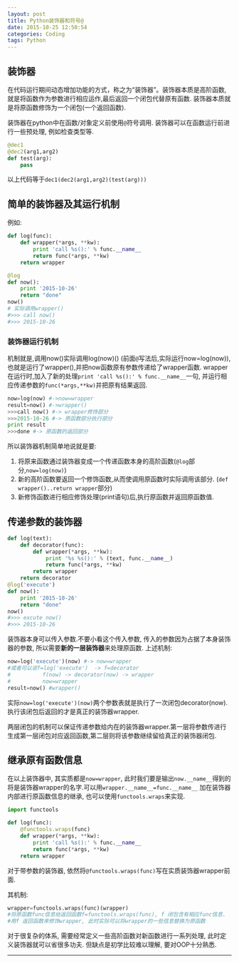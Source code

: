 ```yaml
---
layout: post
title: Python装饰器和符号@
date: 2015-10-25 12:50:54
categories: Coding
tags: Python
---
```



## 装饰器

在代码运行期间动态增加功能的方式，称之为“装饰器”。装饰器本质是高阶函数, 就是将函数作为参数进行相应运作,最后返回一个闭包代替原有函数. 装饰器本质就是将原函数修饰为一个闭包(一个返回函数).

装饰器在python中在函数/对象定义前使用`@`符号调用. 装饰器可以在函数运行前进行一些预处理, 例如检查类型等.

~~~python
@dec1
@dec2(arg1,arg2)
def test(arg):
    pass
~~~

以上代码等于`dec1(dec2(arg1,arg2)(test(arg)))`

## 简单的装饰器及其运行机制

例如:

~~~python
def log(func):
    def wrapper(*args, **kw):
        print 'call %s():' % func.__name__
        return func(*args, **kw)
    return wrapper

@log
def now():
    print '2015-10-26'
    return "done"
now()
# 实际调用wrapper()
#>>> call now()
#>>> 2015-10-26
~~~

### 装饰器运行机制

机制就是,调用now()实际调用log(now)() (前面`@`写法后,实际运行now=log(now)),也就是运行了wrapper(),并把now函数原有参数传递给了wrapper函数. wrapper在运行时,加入了新的处理`print 'call %s():' % func.__name__`一句, 并运行相应传递参数的`func(*args,**kw)`并把原有结果返回.

~~~python
now=log(now) #->now=wrapper
result=now() #->wrapper()
>>>call now() #-> wrapper修饰部分
>>>2015-10-26 #-> 原函数部分执行部分
print result
>>>done #-> 原函数的返回部分
~~~

所以装饰器机制简单地说就是要:

1. 将原来函数通过装饰器变成一个传递函数本身的高阶函数(`@log`部分,`now=log(now)`)
2. 新的高阶函数要返回一个修饰函数,从而使调用原函数时实际调用该部分. (`def wrapper()..return wrapper`部分)
3. 新修饰函数进行相应修饰处理(print语句)后,执行原函数并返回原函数值.

## 传递参数的装饰器

~~~python
def log(text):
    def decorator(func):
        def wrapper(*args, **kw):
            print '%s %s():' % (text, func.__name__)
            return func(*args, **kw)
        return wrapper
    return decorator
@log('execute')
def now():
    print '2015-10-26'
    return "done"
now()
#>>> excute now()
#>>> 2015-10-26
~~~

装饰器本身可以传入参数.不要小看这个传入参数, 传入的参数因为占据了本身装饰器的参数, 所以需要**新的一层装饰器**来处理原函数. 上述机制:

~~~python
now=log('execute')(now) #-> now=wrapper
#或者可以说f=log('execute')  -> f=decorator
#          f(now) -> decorator(now) -> wrapper
#          now=wrapper
result=now() #wrapper()
~~~

实际`now=log('execute')(now)`两个参数表就是执行了一次闭包decorator(now).执行该闭包后返回的才是真正的装饰器wrapper.

两层闭包的机制可以保证传递参数给内在的装饰器wrapper.第一层将参数传进行生成第一层闭包对应返回函数,第二层则将该参数继续留给真正的装饰器闭包.

## 继承原有函数信息

在以上装饰器中, 其实质都是`now=wrapper`, 此时我们要是输出`now.__name__`得到的将是装饰器wrapper的名字.可以用`wrapper.__name__=func.__name__` 加在装饰器内部进行原函数信息的继承, 也可以使用`functools.wraps`来实现.

~~~python
import functools

def log(func):
    @functools.wraps(func)
    def wrapper(*args, **kw):
        print 'call %s():' % func.__name__
        return func(*args, **kw)
    return wrapper
~~~

对于带参数的装饰器, 依然将`@functools.wraps(func)`写在实质装饰器wrapper前面.

其机制:

~~~python
wrapper=functools.wraps(func)(wrapper) 
#将原函数func信息给返回函数f=functools.wraps(func), f 闭包含有相应func信息.
#用f 返回函数来修饰wrapper, 此时实际可以将wrapper的一些信息替换为原函数
~~~

对于很复杂的体系, 需要经常定义一些高阶函数对新函数进行一系列处理, 此时定义装饰器就可以省很多功夫. 但缺点是初学比较难以理解, 要对OOP十分熟悉.


------

